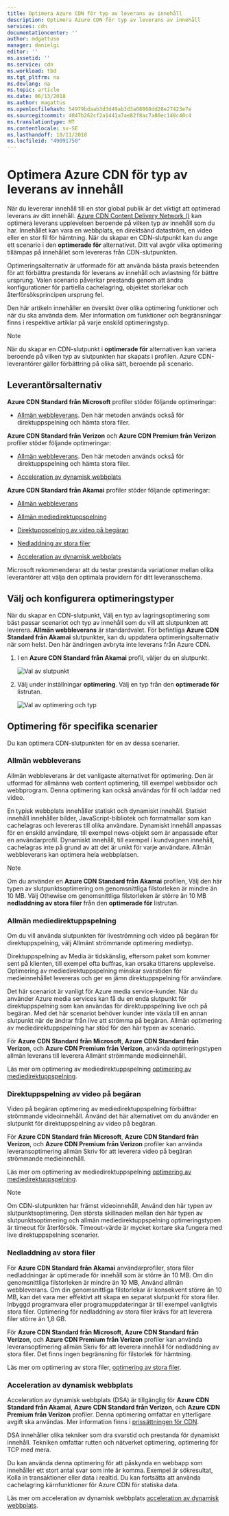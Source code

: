 ```yaml
---
title: Optimera Azure CDN för typ av leverans av innehåll
description: Optimera Azure CDN för typ av leverans av innehåll
services: cdn
documentationcenter: ''
author: mdgattuso
manager: danielgi
editor: ''
ms.assetid: ''
ms.service: cdn
ms.workload: tbd
ms.tgt_pltfrm: na
ms.devlang: na
ms.topic: article
ms.date: 06/13/2018
ms.author: magattus
ms.openlocfilehash: 54979bdaab3d3d49ab3d3a08868dd28e27423e7e
ms.sourcegitcommit: 4047b262cf2a1441a7ae82f8ac7a80ec148c40c4
ms.translationtype: MT
ms.contentlocale: sv-SE
ms.lasthandoff: 10/11/2018
ms.locfileid: "49091750"
---
```

# <a name="optimize-azure-cdn-for-the-type-of-content-delivery"></a>Optimera Azure CDN för typ av leverans av innehåll

När du levererar innehåll till en stor global publik är det viktigt att optimerad leverans av ditt innehåll. [Azure CDN Content Delivery Network ()](cdn-overview.md) kan optimera leverans upplevelsen beroende på vilken typ av innehåll som du har. Innehållet kan vara en webbplats, en direktsänd dataström, en video eller en stor fil för hämtning. När du skapar en CDN-slutpunkt kan du ange ett scenario i den **optimerade för** alternativet. Ditt val avgör vilka optimering tillämpas på innehållet som levereras från CDN-slutpunkten.

Optimeringsalternativ är utformade för att använda bästa praxis beteenden för att förbättra prestanda för leverans av innehåll och avlastning för bättre ursprung. Valen scenario påverkar prestanda genom att ändra konfigurationer för partiella cachelagring, objektet storlekar och återförsöksprincipen ursprung fel. 

Den här artikeln innehåller en översikt över olika optimering funktioner och när du ska använda dem. Mer information om funktioner och begränsningar finns i respektive artiklar på varje enskild optimeringstyp.

> [!NOTE]
> När du skapar en CDN-slutpunkt i **optimerade för** alternativen kan variera beroende på vilken typ av slutpunkten har skapats i profilen. Azure CDN-leverantörer gäller förbättring på olika sätt, beroende på scenario. 

## <a name="provider-options"></a>Leverantörsalternativ

**Azure CDN Standard från Microsoft** profiler stöder följande optimeringar:

* [Allmän webbleverans](#general-web-delivery). Den här metoden används också för direktuppspelning och hämta stora filer.


**Azure CDN Standard från Verizon** och **Azure CDN Premium från Verizon** profiler stöder följande optimeringar:

* [Allmän webbleverans](#general-web-delivery). Den här metoden används också för direktuppspelning och hämta stora filer.

* [Acceleration av dynamisk webbplats](#dynamic-site-acceleration) 


**Azure CDN Standard från Akamai** profiler stöder följande optimeringar:

* [Allmän webbleverans](#general-web-delivery) 

* [Allmän mediedirektuppspelning](#general-media-streaming)

* [Direktuppspelning av video på begäran](#video-on-demand-media-streaming)

* [Nedladdning av stora filer](#large-file-download)

* [Acceleration av dynamisk webbplats](#dynamic-site-acceleration) 

Microsoft rekommenderar att du testar prestanda variationer mellan olika leverantörer att välja den optimala providern för ditt leveransschema.

## <a name="select-and-configure-optimization-types"></a>Välj och konfigurera optimeringstyper

När du skapar en CDN-slutpunkt, Välj en typ av lagringsoptimering som bäst passar scenariot och typ av innehåll som du vill att slutpunkten att leverera. **Allmän webbleverans** är standardvalet. För befintliga **Azure CDN Standard från Akamai** slutpunkter, kan du uppdatera optimeringsalternativ när som helst. Den här ändringen avbryta inte leverans från Azure CDN. 

1. I en **Azure CDN Standard från Akamai** profil, väljer du en slutpunkt.

    ![Val av slutpunkt ](./media/cdn-optimization-overview/01_Akamai.png)

2. Välj under inställningar **optimering**. Välj en typ från den **optimerade för** listrutan.

    ![Val av optimering och typ](./media/cdn-optimization-overview/02_Select.png)

## <a name="optimization-for-specific-scenarios"></a>Optimering för specifika scenarier

Du kan optimera CDN-slutpunkten för en av dessa scenarier. 

### <a name="general-web-delivery"></a>Allmän webbleverans

Allmän webbleverans är det vanligaste alternativet för optimering. Den är utformad för allmänna web content optimering, till exempel webbsidor och webbprogram. Denna optimering kan också användas för fil och laddar ned video.

En typisk webbplats innehåller statiskt och dynamiskt innehåll. Statiskt innehåll innehåller bilder, JavaScript-bibliotek och formatmallar som kan cachelagras och levereras till olika användare. Dynamiskt innehåll anpassas för en enskild användare, till exempel news-objekt som är anpassade efter en användarprofil. Dynamiskt innehåll, till exempel i kundvagnen innehåll, cachelagras inte på grund av att det är unikt för varje användare. Allmän webbleverans kan optimera hela webbplatsen. 

> [!NOTE]
> Om du använder en **Azure CDN Standard från Akamai** profilen, Välj den här typen av slutpunktsoptimering om genomsnittliga filstorleken är mindre än 10 MB. Välj Othewise om genomsnittliga filstorleken är större än 10 MB **nedladdning av stora filer** från den **optimerade för** listrutan.

### <a name="general-media-streaming"></a>Allmän mediedirektuppspelning

Om du vill använda slutpunkten för liveströmning och video på begäran för direktuppspelning, välj Allmänt strömmande optimering medietyp.

Direktuppspelning av Media är tidskänslig, eftersom paket som kommer sent på klienten, till exempel ofta buffras, kan orsaka tittarens upplevelse. Optimering av mediedirektuppspelning minskar svarstiden för medieinnehållet levereras och ger en jämn direktuppspelning för användare. 

Det här scenariot är vanligt för Azure media service-kunder. När du använder Azure media services kan få du en enda slutpunkt för direktuppspelning som kan användas för direktuppspelning live och på begäran. Med det här scenariot behöver kunder inte växla till en annan slutpunkt när de ändrar från live att strömma på begäran. Allmän optimering av mediedirektuppspelning har stöd för den här typen av scenario.

För **Azure CDN Standard från Microsoft**, **Azure CDN Standard från Verizon**, och **Azure CDN Premium från Verizon**, använda optimeringstypen allmän leverans till leverera Allmänt strömmande medieinnehåll.

Läs mer om optimering av mediedirektuppspelning [optimering av mediedirektuppspelning](cdn-media-streaming-optimization.md).

### <a name="video-on-demand-media-streaming"></a>Direktuppspelning av video på begäran

Video på begäran optimering av mediedirektuppspelning förbättrar strömmande videoinnehåll. Använd det här alternativet om du använder en slutpunkt för direktuppspelning av video på begäran.

För **Azure CDN Standard från Microsoft**, **Azure CDN Standard från Verizon**, och **Azure CDN Premium från Verizon** profiler kan använda leveransoptimering allmän Skriv för att leverera video på begäran strömmande medieinnehåll.

Läs mer om optimering av mediedirektuppspelning [optimering av mediedirektuppspelning](cdn-media-streaming-optimization.md).

> [!NOTE]
> Om CDN-slutpunkten har främst videoinnehåll, Använd den här typen av slutpunktsoptimering. Den största skillnaden mellan den här typen av slutpunktsoptimering och allmän mediedirektuppspelning optimeringstypen är timeout för återförsök. Timeout-värde är mycket kortare ska fungera med live direktuppspelning scenarier.
>

### <a name="large-file-download"></a>Nedladdning av stora filer

För **Azure CDN Standard från Akamai** användarprofiler, stora filer nedladdningar är optimerade för innehåll som är större än 10 MB. Om din genomsnittliga filstorleken är mindre än 10 MB, Använd allmän webbleverans. Om din genomsnittliga filstorlekar är konsekvent större än 10 MB, kan det vara mer effektivt att skapa en separat slutpunkt för stora filer. Inbyggd programvara eller programuppdateringar är till exempel vanligtvis stora filer. Optimering för nedladdning av stora filer krävs för att leverera filer större än 1,8 GB.

För **Azure CDN Standard från Microsoft**, **Azure CDN Standard från Verizon**, och **Azure CDN Premium från Verizon** profiler kan använda leveransoptimering allmän Skriv för att leverera innehåll för nedladdning av stora filer. Det finns ingen begränsning för filstorlek för hämtning.

Läs mer om optimering av stora filer, [optimering av stora filer](cdn-large-file-optimization.md).

### <a name="dynamic-site-acceleration"></a>Acceleration av dynamisk webbplats

 Acceleration av dynamisk webbplats (DSA) är tillgänglig för **Azure CDN Standard från Akamai**, **Azure CDN Standard från Verizon**, och **Azure CDN Premium från Verizon** profiler. Denna optimering omfattar en ytterligare avgift ska användas. Mer information finns i [prissättningen för CDN](https://azure.microsoft.com/pricing/details/cdn/).

DSA innehåller olika tekniker som dra svarstid och prestanda för dynamiskt innehåll. Tekniken omfattar rutten och nätverket optimering, optimering för TCP med mera. 

Du kan använda denna optimering för att påskynda en webbapp som innehåller ett stort antal svar som inte är komma. Exempel är sökresultat, Kolla in transaktioner eller data i realtid. Du kan fortsätta att använda cachelagring kärnfunktioner för Azure CDN för statiska data. 

Läs mer om acceleration av dynamisk webbplats [acceleration av dynamisk webbplats](cdn-dynamic-site-acceleration.md).



